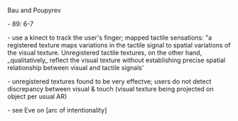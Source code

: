Bau and Poupyrev

  

\- 89: 6-7

  

\- use a kinect to track the user's finger; mapped tactile sensations: "a
registered texture maps variations in the tactile signal to spatial variations
of the visual texture. Unregistered tactile textures, on the other hand,
\_qualitatively\_ reflect the visual texture without establishing precise
spatial relationship between visual and tactile signals'

  

\- unregistered textures found to be very effectve; users do not detect
discrepancy between visual & touch \(visual texture being projected on object
per usual AR\)

  

\- see Eve on \[arc of intentionality\]

